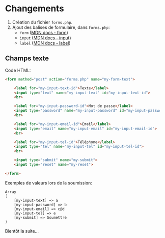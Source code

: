 # Changements

 1. Création du fichier `forms.php`.
 2. Ajout des balises de formulaire, dans `forms.php`:
    - `form` ([MDN docs - form](https://developer.mozilla.org/fr/docs/Web/HTML/Element/Form))
    - `input` ([MDN docs - input](https://developer.mozilla.org/fr/docs/Web/HTML/Element/Input))
    - `label` ([MDN docs - label](https://developer.mozilla.org/fr/docs/Web/HTML/Element/Label))

## Champs texte

Code HTML:

```html
<form method="post" action="forms.php" name="my-form-text">

    <label for="my-input-text-id">Texte</label>
    <input type="text" name="my-input-text" id="my-input-text-id">
    <br>

    <label for="my-input-password-id">Mot de passe</label>
    <input type="password" name="my-input-password" id="my-input-password-id">
    <br>

    <label for="my-input-email-id">Email</label>
    <input type="email" name="my-input-email" id="my-input-email-id">
    <br>

    <label for="my-input-tel-id">Téléphone</label>
    <input type="tel" name="my-input-tel" id="my-input-tel-id">
    <br>

    <input type="submit" name="my-submit">
    <input type="reset" name="my-reset">

</form>
```

Exemples de valeurs lors de la soumission:

```
Array
(
    [my-input-text] => a
    [my-input-password] => b
    [my-input-email] => c@d
    [my-input-tel] => e
    [my-submit] => Soumettre
)
```

Bientôt la suite...
